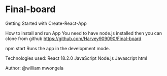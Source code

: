 # Final-board

Getting Started with Create-React-App

How to install and run App
You need to have node.js installed then you can clone from github https://github.com/Harvey909090/Final-board

npm start
Runs the app in the development mode.


Technologies used:
React 18.2.0 JavaScript Node.js Javascript html

Author:
@william mwongela
